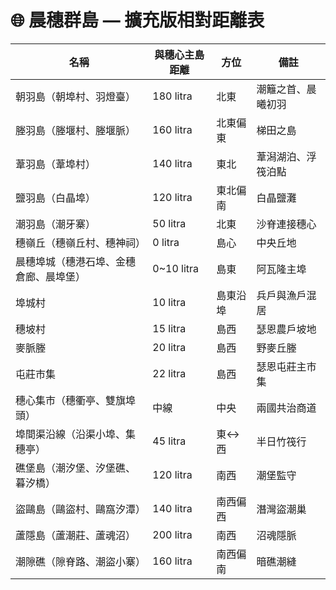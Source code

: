 
# 🌐 晨穗群島 — 擴充版相對距離表

| 名稱 | 與穗心主島距離 | 方位 | 備註 |
|------|------------------|------|------|
| 朝羽島（朝埠村、羽燈臺） | 180 litra | 北東 | 潮籬之首、晨曦初羽 |
| 塍羽島（塍堰村、塍堰脈） | 160 litra | 北東偏東 | 梯田之島 |
| 葦羽島（葦埠村） | 140 litra | 東北 | 葦潟湖泊、浮筏泊點 |
| 鹽羽島（白晶埠） | 120 litra | 東北偏南 | 白晶鹽灘 |
| 潮羽島（潮牙寨） | 50 litra | 北東 | 沙脊連接穗心 |
| 穗嶺丘（穗嶺丘村、穗神祠） | 0 litra | 島心 | 中央丘地 |
| 晨穗埠城（穗港石埠、金穗倉廊、晨埠堡） | 0~10 litra | 島東 | 阿瓦隆主埠 |
| 埠城村 | 10 litra | 島東沿埠 | 兵戶與漁戶混居 |
| 穗坡村 | 15 litra | 島西 | 瑟恩農戶坡地 |
| 麥脈塍 | 20 litra | 島西 | 野麥丘塍 |
| 屯莊市集 | 22 litra | 島西 | 瑟恩屯莊主市集 |
| 穗心集市（穗衢亭、雙旗埠頭） | 中線 | 中央 | 兩國共治商道 |
| 埠間渠沿線（沿渠小埠、集穗亭） | 45 litra | 東↔西 | 半日竹筏行 |
| 礁堡島（潮汐堡、汐堡礁、暮汐橋） | 120 litra | 南西 | 潮堡監守 |
| 盜鷗島（鷗盜村、鷗窩汐潭） | 140 litra | 南西偏西 | 潛灣盜潮巢 |
| 蘆隱島（蘆潮莊、蘆魂沼） | 200 litra | 南西 | 沼魂隱脈 |
| 潮隙礁（隙脊路、潮盜小寨） | 160 litra | 南西偏南 | 暗礁潮縫 |
